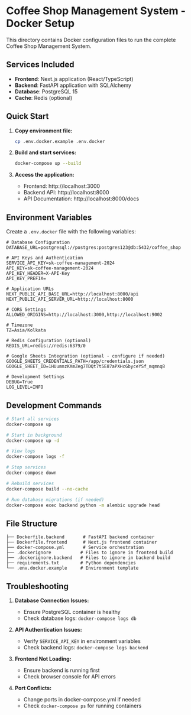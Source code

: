 # Coffee Shop Management System - Docker Setup

This directory contains Docker configuration files to run the complete Coffee Shop Management System.

## Services Included

- **Frontend**: Next.js application (React/TypeScript)
- **Backend**: FastAPI application with SQLAlchemy
- **Database**: PostgreSQL 15
- **Cache**: Redis (optional)

## Quick Start

1. **Copy environment file:**
   ```bash
   cp .env.docker.example .env.docker
   ```

2. **Build and start services:**
   ```bash
   docker-compose up --build
   ```

3. **Access the application:**
   - Frontend: http://localhost:3000
   - Backend API: http://localhost:8000
   - API Documentation: http://localhost:8000/docs

## Environment Variables

Create a `.env.docker` file with the following variables:

```env
# Database Configuration
DATABASE_URL=postgresql://postgres:postgres123@db:5432/coffee_shop

# API Keys and Authentication
SERVICE_API_KEY=sk-coffee-management-2024
API_KEY=sk-coffee-management-2024
API_KEY_HEADER=X-API-Key
API_KEY_PREFIX=

# Application URLs
NEXT_PUBLIC_API_BASE_URL=http://localhost:8000/api
NEXT_PUBLIC_API_SERVER_URL=http://localhost:8000

# CORS Settings
ALLOWED_ORIGINS=http://localhost:3000,http://localhost:9002

# Timezone
TZ=Asia/Kolkata

# Redis Configuration (optional)
REDIS_URL=redis://redis:6379/0

# Google Sheets Integration (optional - configure if needed)
GOOGLE_SHEETS_CREDENTIALS_PATH=/app/credentials.json
GOOGLE_SHEET_ID=1HUumnzKXmZeg7TDQt7t5E87aPXHcGbyceYSf_mqmnq8

# Development Settings
DEBUG=True
LOG_LEVEL=INFO
```

## Development Commands

```bash
# Start all services
docker-compose up

# Start in background
docker-compose up -d

# View logs
docker-compose logs -f

# Stop services
docker-compose down

# Rebuild services
docker-compose build --no-cache

# Run database migrations (if needed)
docker-compose exec backend python -m alembic upgrade head
```

## File Structure

```
├── Dockerfile.backend       # FastAPI backend container
├── Dockerfile.frontend      # Next.js frontend container
├── docker-compose.yml       # Service orchestration
├── .dockerignore           # Files to ignore in frontend build
├── .dockerignore.backend   # Files to ignore in backend build
├── requirements.txt        # Python dependencies
└── .env.docker.example     # Environment template
```

## Troubleshooting

1. **Database Connection Issues:**
   - Ensure PostgreSQL container is healthy
   - Check database logs: `docker-compose logs db`

2. **API Authentication Issues:**
   - Verify `SERVICE_API_KEY` in environment variables
   - Check backend logs: `docker-compose logs backend`

3. **Frontend Not Loading:**
   - Ensure backend is running first
   - Check browser console for API errors

4. **Port Conflicts:**
   - Change ports in docker-compose.yml if needed
   - Check `docker-compose ps` for running containers
